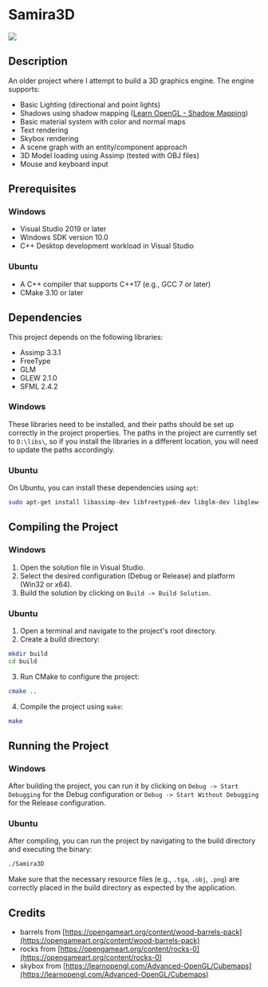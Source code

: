 # Samira3D

![](https://github.com/abhatem/Samira3D/blob/master/demo.gif)

## Description

An older project where I attempt to build a 3D graphics engine. The engine supports:
- Basic Lighting (directional and point lights)
- Shadows using shadow mapping ([Learn OpenGL - Shadow Mapping](https://learnopengl.com/Advanced-Lighting/Shadows/Shadow-Mapping))
- Basic material system with color and normal maps
- Text rendering
- Skybox rendering
- A scene graph with an entity/component approach
- 3D Model loading using Assimp (tested with OBJ files)
- Mouse and keyboard input

## Prerequisites

### Windows

- Visual Studio 2019 or later
- Windows SDK version 10.0
- C++ Desktop development workload in Visual Studio

### Ubuntu

- A C++ compiler that supports C++17 (e.g., GCC 7 or later)
- CMake 3.10 or later

## Dependencies

This project depends on the following libraries:

- Assimp 3.3.1
- FreeType
- GLM
- GLEW 2.1.0
- SFML 2.4.2

### Windows

These libraries need to be installed, and their paths should be set up correctly in the project properties. The paths in the project are currently set to `D:\libs\`, so if you install the libraries in a different location, you will need to update the paths accordingly.

### Ubuntu

On Ubuntu, you can install these dependencies using `apt`:

```bash
sudo apt-get install libassimp-dev libfreetype6-dev libglm-dev libglew-dev libsfml-dev
```

## Compiling the Project

### Windows

1. Open the solution file in Visual Studio.
2. Select the desired configuration (Debug or Release) and platform (Win32 or x64).
3. Build the solution by clicking on `Build -> Build Solution`.

### Ubuntu

1. Open a terminal and navigate to the project's root directory.
2. Create a build directory:

```bash
mkdir build
cd build
```

3. Run CMake to configure the project:

```bash
cmake ..
```

4. Compile the project using `make`:

```bash
make
```

## Running the Project

### Windows

After building the project, you can run it by clicking on `Debug -> Start Debugging` for the Debug configuration or `Debug -> Start Without Debugging` for the Release configuration.

### Ubuntu

After compiling, you can run the project by navigating to the build directory and executing the binary:

```bash
./Samira3D
```

Make sure that the necessary resource files (e.g., `.tga`, `.obj`, `.png`) are correctly placed in the build directory as expected by the application.


## Credits
- barrels from [https://opengameart.org/content/wood-barrels-pack](https://opengameart.org/content/wood-barrels-pack)
- rocks from [https://opengameart.org/content/rocks-0](https://opengameart.org/content/rocks-0)
- skybox from [https://learnopengl.com/Advanced-OpenGL/Cubemaps](https://learnopengl.com/Advanced-OpenGL/Cubemaps)
